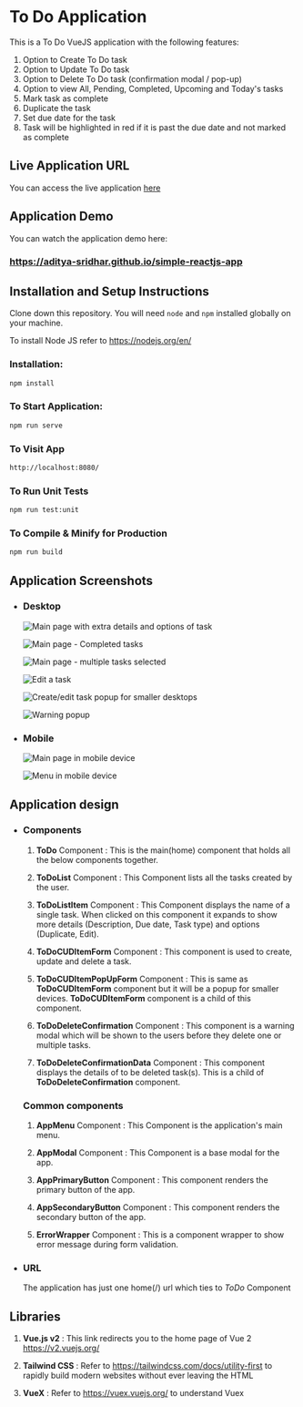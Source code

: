 # To Do Application

This is a To Do VueJS application with the following features:

1. Option to Create To Do task
2. Option to Update To Do task
3. Option to Delete To Do task (confirmation modal / pop-up)
4. Option to view All, Pending, Completed, Upcoming and Today's tasks
5. Mark task as complete
6. Duplicate the task
7. Set due date for the task
8. Task will be highlighted in red if it is past the due date and not marked as complete

## Live Application URL

You can access the live application [here](https://6516ddf413a91b0eeed464f9--benevolent-selkie-5fddb2.netlify.app/)

## Application Demo

You can watch the application demo here:

### https://aditya-sridhar.github.io/simple-reactjs-app

## Installation and Setup Instructions

Clone down this repository. You will need `node` and `npm` installed globally on your machine.

To install Node JS refer to https://nodejs.org/en/

### Installation:

```bash
npm install
```

### To Start Application:

```bash
npm run serve
```

### To Visit App

```bash
http://localhost:8080/
```

### To Run Unit Tests

```bash
npm run test:unit
```

### To Compile & Minify for Production

```bash
npm run build
```

## Application Screenshots

- ### Desktop

  ![Main page with extra details and options of task](/assets//screenshots/main-more-details-open.jpg)

  ![Main page - Completed tasks](/assets//screenshots/main.jpg)

  ![Main page - multiple tasks selected](/assets//screenshots/multiple-tasks-selected.jpg)

  ![Edit a task](/assets//screenshots/edit-task.jpg)

  ![Create/edit task popup for smaller desktops](/assets//screenshots/popup-for-smaller-devices.jpg)

  ![Warning popup](/assets//screenshots/warning-popup.jpg)

- ### Mobile

  ![Main page in mobile device](/assets//screenshots/mobile-main.jpg)

  ![Menu in mobile device](/assets//screenshots/mobile-menu.jpg)

## Application design

- ### Components

  1. **ToDo** Component : This is the main(home) component that holds all the below components together.

  2. **ToDoList** Component : This Component lists all the tasks created by the user.

  3. **ToDoListItem** Component : This Component displays the name of a single task. When clicked on this component it expands to show more details (Description, Due date, Task type) and options (Duplicate, Edit).

  4. **ToDoCUDItemForm** Component : This component is used to create, update and delete a task.

  5. **ToDoCUDItemPopUpForm** Component : This is same as **ToDoCUDItemForm** component but it will be a popup for smaller devices. **ToDoCUDItemForm** component is a child of this component.

  6. **ToDoDeleteConfirmation** Component : This component is a warning modal which will be shown to the users before they delete one or multiple tasks.

  7. **ToDoDeleteConfirmationData** Component : This component displays the details of to be deleted task(s). This is a child of **ToDoDeleteConfirmation** component.

  ### Common components

  1. **AppMenu** Component : This Component is the application's main menu.

  2. **AppModal** Component : This Component is a base modal for the app.

  3. **AppPrimaryButton** Component : This component renders the primary button of the app.

  4. **AppSecondaryButton** Component : This component renders the secondary button of the app.

  5. **ErrorWrapper** Component : This is a component wrapper to show error message during form validation.

- ### URL

  The application has just one home(/) url which ties to _ToDo_ Component

## Libraries

1. **Vue.js v2** : This link redirects you to the home page of Vue 2
   https://v2.vuejs.org/

2. **Tailwind CSS** : Refer to https://tailwindcss.com/docs/utility-first to rapidly build modern websites without ever leaving the HTML

3. **VueX** : Refer to https://vuex.vuejs.org/ to understand Vuex
